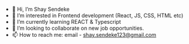 - 👋 Hi, I’m Shay Sendeke
- 👀 I’m interested in Frontend development (React, JS, CSS, HTML etc)
- 🌱 I’m currently learning REACT & Typescript
- 💞️ I’m looking to collaborate on new job opportunities.
- 📫 How to reach me: email - shay.sendeke123@gmail.com

<!---
shaysendeke/shaysendeke is a ✨ special ✨ repository because its `README.md` (this file) appears on your GitHub profile.
You can click the Preview link to take a look at your changes.
--->
